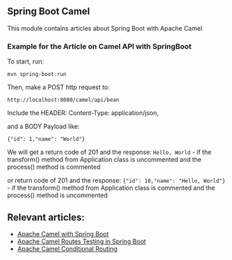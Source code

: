 ## Spring Boot Camel

This module contains articles about Spring Boot with Apache Camel

### Example for the Article on Camel API with SpringBoot

To start, run:

`mvn spring-boot:run`
	
Then, make a POST http request to:

`http://localhost:8080/camel/api/bean` 

Include the HEADER: Content-Type: application/json, 

and a BODY Payload like:

`{"id": 1,"name": "World"}`

We will get a return code of 201 and the response: `Hello, World` - if the transform() method from Application class is uncommented and the process() method is commented

or return code of 201 and the response: `{"id": 10,"name": "Hello, World"}` - if the transform() method from Application class is commented and the process() method is uncommented 

## Relevant articles:

- [Apache Camel with Spring Boot](https://www.baeldung.com/apache-camel-spring-boot)
- [Apache Camel Routes Testing in Spring Boot](https://www.baeldung.com/spring-boot-apache-camel-routes-testing)
- [Apache Camel Conditional Routing](https://www.baeldung.com/spring-apache-camel-conditional-routing)
